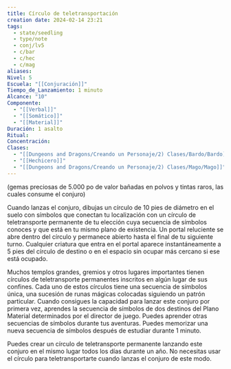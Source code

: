 ```yaml
---
title: Círculo de teletransportación
creation date: 2024-02-14 23:21
tags:
  - state/seedling
  - type/note
  - conj/lv5
  - c/bar
  - c/hec
  - c/mag
aliases: 
Nivel: 5
Escuela: "[[Conjuración]]"
Tiempo_de_Lanzamiento: 1 minuto
Alcance: "10"
Componente:
  - "[[Verbal]]"
  - "[[Somático]]"
  - "[[Material]]"
Duración: 1 asalto
Ritual: 
Concentración: 
Clases:
  - "[[Dungeons and Dragons/Creando un Personaje/2) Clases/Bardo/Bardo]]"
  - "[[Hechicero]]"
  - "[[Dungeons and Dragons/Creando un Personaje/2) Clases/Mago/Mago]]"
---
```

(gemas preciosas de 5.000 po de valor bañadas en polvos y tintas raros, las cuales consume el conjuro)

Cuando lanzas el conjuro, dibujas un círculo de 10 pies de diámetro en el suelo con símbolos que conectan tu localización con un círculo de teletransporte permanente de tu elección cuya secuencia de símbolos conoces y que está en tu mismo plano de existencia. Un portal reluciente se abre dentro del círculo y permanece abierto hasta el final de tu siguiente turno. Cualquier criatura que entra en el portal aparece instantáneamente a 5 pies del círculo de destino o en el espacio sin ocupar más cercano si ese está ocupado.

Muchos templos grandes, gremios y otros lugares importantes tienen círculos de teletransporte permanentes inscritos en algún lugar de sus confines. Cada uno de estos círculos tiene una secuencia de símbolos única, una sucesión de runas mágicas colocadas siguiendo un patrón particular. Cuando consigues la capacidad para lanzar este conjuro por primera vez, aprendes la secuencia de símbolos de dos destinos del Plano Material determinados por el director de juego. Puedes aprender otras secuencias de símbolos durante tus aventuras. Puedes memorizar una nueva secuencia de símbolos después de estudiar durante 1 minuto.

Puedes crear un círculo de teletransporte permanente lanzando este conjuro en el mismo lugar todos los días durante un año. No necesitas usar el círculo para teletransportarte cuando lanzas el conjuro de este modo.
